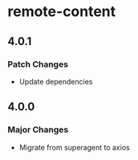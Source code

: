 # remote-content

## 4.0.1

### Patch Changes

- Update dependencies

## 4.0.0

### Major Changes

- Migrate from superagent to axios
